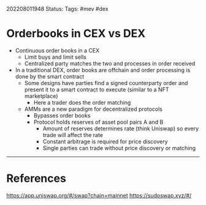 202208011948
Status: 
Tags: #mev #dex
 
# Orderbooks in CEX vs DEX
- Continuous order books in a CEX
	- Limit buys and limit sells
	- Centralized party matches the two and processes in order received
- In a traditional DEX, order books are offchain and order processing is done by the smart contract
	- Some designs have parties find a signed counterparty order and present it to a smart contract to execute (similar to a NFT marketplace)
		- Here a trader does the order matching
	- AMMs are a new paradigm for decentralized protocols
		- Bypasses order books
		- Protocol holds reserves of asset pool pairs A and B
			- Amount of reserves determines rate (think Uniswap) so every trade will affect the rate
			- Constant arbitrage is required for price discovery
			- Single parties can trade without price discovery or matching







---
# References

https://app.uniswap.org/#/swap?chain=mainnet
https://sudoswap.xyz/#/